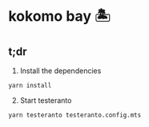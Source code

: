# kokomo bay 🏝

## t;dr

1. Install the dependencies

`yarn install`

2. Start testeranto

`yarn testeranto testeranto.config.mts`
